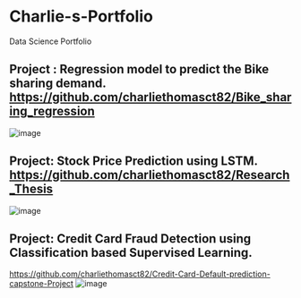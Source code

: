 # Charlie-s-Portfolio
Data Science Portfolio
## Project  : Regression model to predict the Bike sharing demand. https://github.com/charliethomasct82/Bike_sharing_regression        
![image](https://github.com/charliethomasct82/Charlie-Portfolio/assets/93368865/29e55dfc-4e9f-4cbb-ab3f-1a604e5bf689)                 


## Project: Stock Price Prediction using LSTM. https://github.com/charliethomasct82/Research_Thesis
![image](https://github.com/charliethomasct82/Charlie-Portfolio/assets/93368865/45cca87e-628f-4ee4-b02d-64664ddeba1f)

## Project: Credit Card Fraud Detection using Classification based Supervised Learning.
https://github.com/charliethomasct82/Credit-Card-Default-prediction-capstone-Project
![image](https://github.com/charliethomasct82/Charlie-Portfolio/assets/93368865/b748c152-48f1-4062-a6ea-1db8edff350c)
